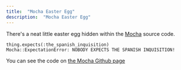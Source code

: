 ```yaml
---
title:  "Mocha Easter Egg"
description:  "Mocha Easter Egg"
---
```


There's a neat little easter egg hidden within the [Mocha](https://github.com/freerange/mocha) source code.

    thing.expects(:the_spanish_inquisition)
    Mocha::ExpectationError: NOBODY EXPECTS THE SPANISH INQUISITION!

You can see the code on [the Mocha Github page](https://github.com/freerange/mocha/blob/master/lib/mocha/object_methods.rb#L66)
